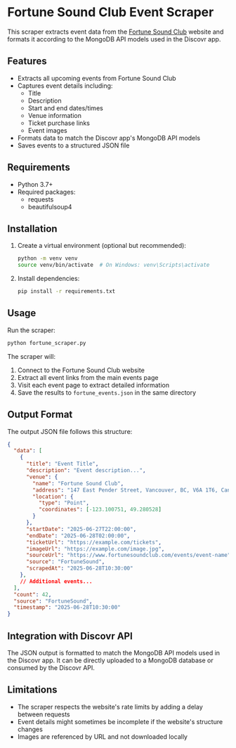 # Fortune Sound Club Event Scraper

This scraper extracts event data from the [Fortune Sound Club](https://www.fortunesoundclub.com/events) website and formats it according to the MongoDB API models used in the Discovr app.

## Features

- Extracts all upcoming events from Fortune Sound Club
- Captures event details including:
  - Title
  - Description
  - Start and end dates/times
  - Venue information
  - Ticket purchase links
  - Event images
- Formats data to match the Discovr app's MongoDB API models
- Saves events to a structured JSON file

## Requirements

- Python 3.7+
- Required packages:
  - requests
  - beautifulsoup4

## Installation

1. Create a virtual environment (optional but recommended):
   ```bash
   python -m venv venv
   source venv/bin/activate  # On Windows: venv\Scripts\activate
   ```

2. Install dependencies:
   ```bash
   pip install -r requirements.txt
   ```

## Usage

Run the scraper:

```bash
python fortune_scraper.py
```

The scraper will:
1. Connect to the Fortune Sound Club website
2. Extract all event links from the main events page
3. Visit each event page to extract detailed information
4. Save the results to `fortune_events.json` in the same directory

## Output Format

The output JSON file follows this structure:

```json
{
  "data": [
    {
      "title": "Event Title",
      "description": "Event description...",
      "venue": {
        "name": "Fortune Sound Club",
        "address": "147 East Pender Street, Vancouver, BC, V6A 1T6, Canada",
        "location": {
          "type": "Point",
          "coordinates": [-123.100751, 49.280528]
        }
      },
      "startDate": "2025-06-27T22:00:00",
      "endDate": "2025-06-28T02:00:00",
      "ticketUrl": "https://example.com/tickets",
      "imageUrl": "https://example.com/image.jpg",
      "sourceUrl": "https://www.fortunesoundclub.com/events/event-name",
      "source": "FortuneSound",
      "scrapedAt": "2025-06-28T10:30:00"
    },
    // Additional events...
  ],
  "count": 42,
  "source": "FortuneSound",
  "timestamp": "2025-06-28T10:30:00"
}
```

## Integration with Discovr API

The JSON output is formatted to match the MongoDB API models used in the Discovr app. It can be directly uploaded to a MongoDB database or consumed by the Discovr API.

## Limitations

- The scraper respects the website's rate limits by adding a delay between requests
- Event details might sometimes be incomplete if the website's structure changes
- Images are referenced by URL and not downloaded locally
